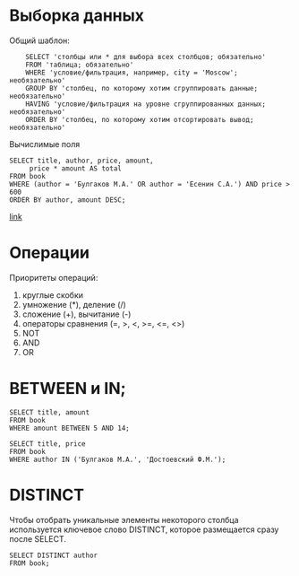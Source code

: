 # Выборка данных

Общий шаблон:

```
	SELECT 'столбцы или * для выбора всех столбцов; обязательно'
	FROM 'таблица; обязательно'
	WHERE 'условие/фильтрация, например, city = 'Moscow'; необязательно'
	GROUP BY 'столбец, по которому хотим сгруппировать данные; необязательно'
	HAVING 'условие/фильтрация на уровне сгруппированных данных; необязательно'
	ORDER BY 'столбец, по которому хотим отсортировать вывод; необязательно'
```

Вычислимые поля

```
SELECT title, author, price, amount, 
     price * amount AS total 
FROM book
WHERE (author = 'Булгаков М.А.' OR author = 'Есенин С.А.') AND price > 600
ORDER BY author, amount DESC;
```
	
[link](https://stepik.org/lesson/297509/step/8?unit=279269)

# Операции

Приоритеты операций:

1. круглые скобки
2. умножение  (*),  деление (/)
3. сложение  (+), вычитание (-)
4. операторы сравнения (=, >, <, >=, <=, <>)
5. NOT
6. AND
7. OR

# BETWEEN и IN;

```
SELECT title, amount 
FROM book
WHERE amount BETWEEN 5 AND 14;

SELECT title, price 
FROM book
WHERE author IN ('Булгаков М.А.', 'Достоевский Ф.М.');
```

# DISTINCT

Чтобы отобрать уникальные элементы некоторого столбца используется ключевое слово DISTINCT, которое размещается сразу после SELECT.

```
SELECT DISTINCT author
FROM book;
```
